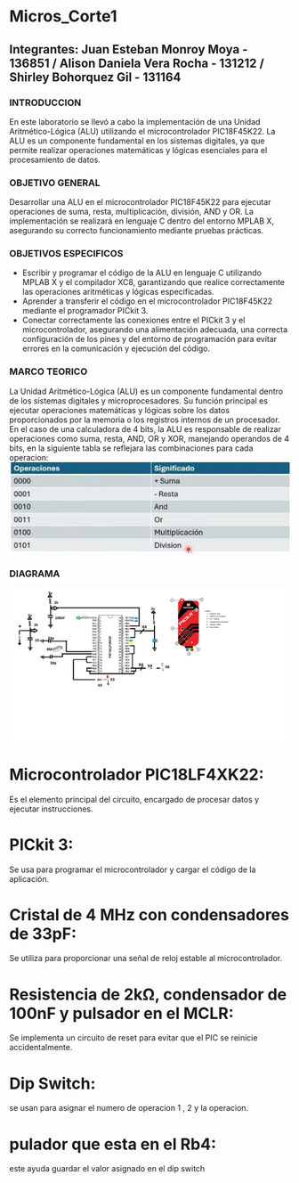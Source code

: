 # Micros_Corte1
## Integrantes: Juan Esteban Monroy Moya - 136851 / Alison Daniela Vera Rocha - 131212 / Shirley Bohorquez Gil - 131164
### INTRODUCCION
En este laboratorio se llevó a cabo la implementación de una Unidad Aritmético-Lógica (ALU) utilizando el microcontrolador PIC18F45K22. La ALU es un componente fundamental en los sistemas digitales, ya que permite realizar operaciones matemáticas y lógicas esenciales para el procesamiento de datos.

### OBJETIVO GENERAL
Desarrollar una ALU en el microcontrolador PIC18F45K22 para ejecutar operaciones de suma, resta, multiplicación, división, AND y OR. La implementación se realizará en lenguaje C dentro del entorno MPLAB X, asegurando su correcto funcionamiento mediante pruebas prácticas.

### OBJETIVOS ESPECIFICOS
* Escribir y programar el código de la ALU en lenguaje C utilizando MPLAB X y el compilador XC8, garantizando que realice correctamente las operaciones aritméticas y lógicas especificadas.
* Aprender a transferir el código en el microcontrolador PIC18F45K22 mediante el programador PICkit 3.
* Conectar correctamente las conexiones entre el PICkit 3 y el microcontrolador, asegurando una alimentación adecuada, una correcta configuración de los pines y del entorno de programación para evitar errores en la comunicación y ejecución del código.
### MARCO TEORICO
La Unidad Aritmético-Lógica (ALU) es un componente fundamental dentro de los sistemas digitales y microprocesadores. Su función principal es ejecutar operaciones matemáticas y lógicas sobre los datos proporcionados por la memoria o los registros internos de un procesador. En el caso de una calculadora de 4 bits, la ALU es responsable de realizar operaciones como suma, resta, AND, OR y XOR, manejando operandos de 4 bits, en la siguiente tabla se reflejara las combinaciones para cada operacion:
![Tabla de operaciones](https://github.com/Juanes20feb/Micros_Corte1/blob/Alison/WhatsApp%20Image%202025-03-08%20at%2012.04.18%20AM.jpeg)

### DIAGRAMA
![Diagrama](https://github.com/Juanes20feb/Micros_Corte1/blob/Alison/imagen_2025-03-08_005011209.png)

# Microcontrolador PIC18LF4XK22: 
Es el elemento principal del circuito, encargado de procesar datos y ejecutar instrucciones.
# PICkit 3:  
Se usa para programar el microcontrolador y cargar el código de la aplicación.
# Cristal de 4 MHz con condensadores de 33pF:
Se utiliza para proporcionar una señal de reloj estable al microcontrolador.
# Resistencia de 2kΩ, condensador de 100nF y pulsador en el MCLR: 
 Se implementa un circuito de reset para evitar que el PIC se reinicie accidentalmente.
 # Dip Switch: 
 se usan para asignar el numero de operacion 1 , 2 y la operacion.
 # pulador que esta en el Rb4:
 este ayuda guardar el valor asignado en el dip switch
 
 
 
